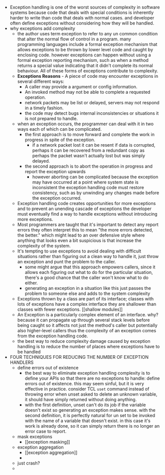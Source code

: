 - Exception handling is one of the worst sources of complexity in software systems because code that deals with special conditions is inherently harder to write than code that deals with normal cases. and developer often define exceptions without considering how they will be handled.
- why exceptions add complexity
	- the author uses term exception to refer to any un common condition that alter the normal flow of control in a program. many programming languages include a formal exception mechanism that allows exceptions to be thrown by lower level code and caught by enclosing code. however exceptions can happen without using a formal exception reporting mechanism, such as when a method returns a special value indicating that it didn't complete its normal behaviour. All of these forms of exceptions contribute to complexity.
	- **Exceptions Reasons** - A piece of code may encounter exceptions in several different ways:
		- A caller may provide a argument or config information.
		- An invoked method may not be able to complete a requested operation.
		- network packets may be list or delayed, servers may not respond in a timely fashion.
		- the code may detect bugs internal inconsistencies or situations it is not prepared to handle.
	- when an exception occurs, the programmer can deal with it in two ways each of which can be complicated.
		- the first approach is to move forward and complete the work in progress in spite of the exception.
			- if a network packet lost it can be resent if data is corrupted, perhaps it can be recovered from a redundant copy as perhaps the packet wasn't actually lost but was simply delayed.
		- the second approach is to abort the operation in progress and report the exception upwards
			- however aborting can be complicated because the exception may have occurred at a point where system state is inconsistent the exception handling code must restore consistency, such as by unwinding any changes made before the exception occurred.
	- Exception handling code creates opportunities for more exceptions and to prevent an unending cascade of exceptions the developer must eventually find a way to handle exceptions without introducing more exceptions.
	- Most programmers are taught that it's important to detect any report errors they often interpret this to mean "the more errors detected, the better." which might lead to an over defensive style where anything that looks even a bit suspicious is that increase the complexity of the system.
	- It's tempting to use exceptions to avoid dealing with difficult situations rather than figuring out a clean way to handle it, just throw an exception and punt the problem to the caller.
		- some might argue that this approach empowers callers, since it allows each figuring out what to do for the particular situation, there's a good chance that the caller won't know what to do either.
		- generating an exception in a situation like this just passes the problem to someone else and adds to the system complexity
	- Exceptions thrown by a class are part of its interface; classes with lots of exceptions have a complex interface they are shallower than classes with fewer exceptions. [[shallow modules]]
	- An Exception is a particularly complex element of an interface. why? because it can propagate up through several stack levels before being caught so it affects not just the method's caller but potentially also higher-level callers thus the complexity of an exception comes from the exception handling code.
	- the best way to reduce complexity damage caused by exception handling is to reduce the number of places where exceptions have to be handled
- FOUR TECHNIQUES FOR REDUCING THE NUMBER OF EXCEPTION HANDLERS
	- define errors out of existence
		- the best way to eliminate exception handling complexity is to define your APIs so that there are no exceptions to handle: define errors out of existence. this may seem sinful, but it is very effective in practice. consider TCL `uset` command instead of throwing error when unset asked to delete an unknown variable, it should have simply returned without doing anything.
		- with the first definition, unset can't do its job if the variable doesn't exist so generating an exception makes sense. with the second definition, it is perfectly natural for un set to be invoked with the name of a variable that doesn't exist. in this case it's work is already done, so it can simply return there is no longer an error case to report.
	- mask exceptions
		- [[exception masking]]
	- exception aggregation
		- [[exception aggregation]]
		-
	- just crash?
	-
